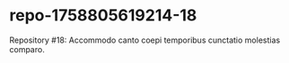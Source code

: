 # repo-1758805619214-18
Repository #18: Accommodo canto coepi temporibus cunctatio molestias comparo.
